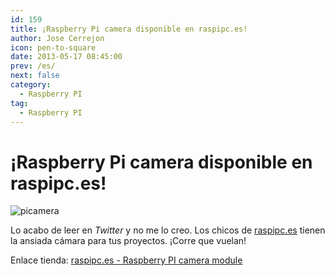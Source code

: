 ```yaml
---
id: 159
title: ¡Raspberry Pi camera disponible en raspipc.es!
author: Jose Cerrejon
icon: pen-to-square
date: 2013-05-17 08:45:00
prev: /es/
next: false
category:
  - Raspberry PI
tag:
  - Raspberry PI
---
```


# ¡Raspberry Pi camera disponible en raspipc.es!

![picamera](/images/picamera.jpg)

Lo acabo de leer en *Twitter* y no me lo creo. Los chicos de [raspipc.es](http://raspipc.es) tienen la ansiada cámara para tus proyectos. ¡Corre que vuelan!

Enlace tienda: [raspipc.es - Raspberry PI camera module](http://raspipc.es/tienda.php?ver=articulo&id=1081)